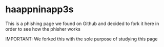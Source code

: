 # haappninapp3s

This is a phishing page we found on Github and decided to fork it here in order to see how the phisher works

IMPORTANT: We forked this with the sole purpose of studying this page

